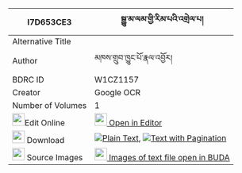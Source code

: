 |I7D653CE3|སྒྱུ་མ་ལམ་གྱི་རིམ་པའི་འགྲེལ་པ། 
| --- | --- 
|Alternative Title |
|Author| མཁས་གྲུབ་ཁྱུང་པོ་རྣལ་འབྱོར།
|BDRC ID | W1CZ1157
|Creator | Google OCR
|Number of Volumes| 1
|<img width="25" src="https://img.icons8.com/color/25/000000/edit-property.png">Edit Online| [<img width="25" src="https://avatars.githubusercontent.com/u/45091458?s=200&v=4"> Open in Editor](http://editor.openpecha.org/I7D653CE3)
|<img width="25" src="https://img.icons8.com/fluent/48/000000/download-2.png"/>  Download | [![](https://img.icons8.com/color/20/000000/txt.png)Plain Text](https://github.com/Openpecha/I7D653CE3/releases/download/v1/gyuma_lam_gyi_rimpa_i_drelpa_plain_I7D653CE3.zip), [![](https://img.icons8.com/color/20/000000/txt.png)Text with Pagination](https://github.com/Openpecha/I7D653CE3/releases/download/v1/gyuma_lam_gyi_rimpa_i_drelpa_pages_I7D653CE3.zip)
|<img width="25" src="https://img.icons8.com/plasticine/100/000000/pictures-folder.png"/>  Source Images | [<img width="25" src="https://library.bdrc.io/icons/BUDA-small.svg"> Images of text file open in BUDA](https://library.bdrc.io/show/bdr:W1CZ1157)
